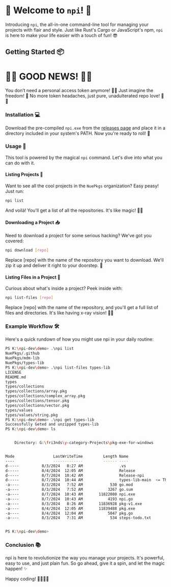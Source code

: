 # 🚀 Welcome to `npi`! 🎉

Introducing `npi`, the all-in-one command-line tool for managing your projects with flair and style. Just like Rust's Cargo or JavaScript's npm, `npi` is here to make your life easier with a touch of fun! 😎

## Getting Started 📦

# 🎉🎉 GOOD NEWS! 🎉🎉
You don’t need a personal access token anymore! 🚀🙌 Just imagine the freedom! 🌟 No more token headaches, just pure, unadulterated repo love! 💖🎁

### Installation 💻

Download the pre-compiled `npi.exe` from the [releases page](https://github.com/Nue-Foundation/npi) and place it in a directory included in your system's PATH. Now you're ready to roll! 🚀

### Usage 📜

This tool is powered by the magical `npi` command. Let's dive into what you can do with it.

#### Listing Projects 📝

Want to see all the cool projects in the `NuePkgs` organization? Easy peasy! Just run:

```sh
npi list 
```
And voilà! You'll get a list of all the repositories. It's like magic! 🧙‍♂️

#### Downloading a Project 📥

Need to download a project for some serious hacking? We've got you covered:

```sh
npi download [repo] 
```

Replace [repo] with the name of the repository you want to download. We'll zip it up and deliver it right to your doorstep. 🎁

#### Listing Files in a Project 📂

Curious about what's inside a project? Peek inside with:

```sh
npi list-files [repo] 
```

Replace [repo] with the name of the repository, and you'll get a full list of files and directories. It's like having x-ray vision! 🦸‍♂️

### Example Workflow 🛠️

Here's a quick rundown of how you might use npi in your daily routine:

```sh
PS K:\npi-dev\demo> .\npi list
NuePkgs/.github
NuePkgs/mdm-lib
NuePkgs/types-lib
PS K:\npi-dev\demo> .\npi list-files types-lib
LICENSE
README.md
types
types/collections
types/collections/array.pkg
types/collections/complex_array.pkg
types/collections/tensor.pkg
types/collections/vector.pkg
types/values
types/values/string.pkg
PS K:\npi-dev\demo> .\npi get types-lib       
Successfully Geted and unzipped types-lib
PS K:\npi-dev\demo> ls


    Directory: G:\fri3nds\y-category-Projects\pkg-exe-for-windows


Mode                 LastWriteTime         Length Name
----                 -------------         ------ ----
d-----          8/3/2024   8:27 AM                .vs
d-----          8/4/2024  12:05 AM                Release
d-----          8/7/2024  10:42 AM                Release-npi
d-----          8/7/2024  10:44 AM                types-lib-main  <= This is that dir
-a----          8/3/2024   7:52 AM            530 go.mod
-a----          8/3/2024   7:52 AM           3267 go.sum
-a----          8/7/2024  10:43 AM       11822080 npi.exe
-a----          8/7/2024  10:43 AM           4193 npi.go
-a----          8/3/2024   8:26 AM       11836928 pkg-v1.exe
-a----          8/4/2024  12:05 AM       11839488 pkg.exe
-a----          8/4/2024  12:04 AM           5047 pkg.go
-a----          8/3/2024   7:31 AM            534 steps-todo.txt


PS K:\npi-dev\demo>
```

### Conclusion 📚

npi is here to revolutionize the way you manage your projects. It's powerful, easy to use, and just plain fun. So go ahead, give it a spin, and let the magic happen! ✨

Happy coding! 👨‍💻👩‍💻

